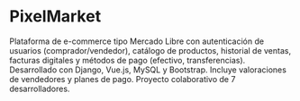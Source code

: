 # PixelMarket
Plataforma de e-commerce tipo Mercado Libre con autenticación de usuarios (comprador/vendedor), catálogo de productos, historial de ventas, facturas digitales y métodos de pago (efectivo, transferencias). Desarrollado con Django, Vue.js, MySQL y Bootstrap. Incluye valoraciones de vendedores y planes de pago. Proyecto colaborativo de 7 desarrolladores.
